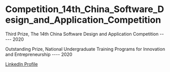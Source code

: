 # Competition_14th_China_Software_Design_and_Application_Competition

Third Prize, The 14th China Software Design and Application Competition ----- 2020

Outstanding Prize, National Undergraduate Training Programs for Innovation and Entrepreneurship ---- 2020

[LinkedIn Profile](https://www.linkedin.com/in/zhenglin-li/)
